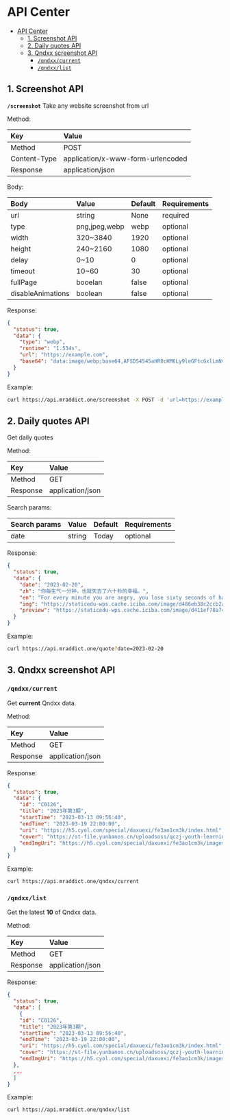 # API Center

- [API Center](#api-center)
  - [1. Screenshot API](#1-screenshot-api)
  - [2. Daily quotes API](#2-daily-quotes-api)
  - [3. Qndxx screenshot API](#3-qndxx-screenshot-api)
    - [`/qndxx/current`](#qndxxcurrent)
    - [`/qndxx/list`](#qndxxlist)

## 1. Screenshot API

**`/screenshot`** Take any website screenshot from url

Method:

| Key          | Value                             |
| :----------- | :-------------------------------- |
| Method       | POST                              |
| Content-Type | application/x-www-form-urlencoded |
| Response     | application/json                  |

Body:

| Body              | Value         | Default | Requirements |
| :---------------- | :------------ | :------ | :----------- |
| url               | string        | None    | required     |
| type              | png,jpeg,webp | webp    | optional     |
| width             | 320~3840      | 1920    | optional     |
| height            | 240~2160      | 1080    | optional     |
| delay             | 0~10          | 0       | optional     |
| timeout           | 10~60         | 30      | optional     |
| fullPage          | booelan       | false   | optional     |
| disableAnimations | boolean       | false   | optional     |

Response:

```json
{
  "status": true,
  "data": {
    "type": "webp",
    "runtime": "1.534s",
    "url": "https://example.com",
    "base64": "data:image/webp;base64,AFSDS4545aHR0cHM6Ly9leGFtcGxlLmNvbQ=="
  }
}
```

Example:

```bash
curl https://api.mraddict.one/screenshot -X POST -d 'url=https://example.com'
```

## 2. Daily quotes API

Get daily quotes

Method:

| Key      | Value            |
| :------- | :--------------- |
| Method   | GET              |
| Response | application/json |

Search params:

| Search params | Value  | Default | Requirements |
| :------------ | :----- | :------ | :----------- |
| date          | string | Today   | optional     |

Response:

```json
{
  "status": true,
  "data": {
    "date": "2023-02-20",
    "zh": "你每生气一分钟，也就失去了六十秒的幸福。",
    "en": "For every minute you are angry, you lose sixty seconds of happiness.",
    "img": "https://staticedu-wps.cache.iciba.com/image/d486eb38c2ccb2a54de3d155a66eb31f.jpg",
    "preview": "https://staticedu-wps.cache.iciba.com/image/d411ef78a741e412b9c8fe238b7faa5c.jpg"
  }
}
```

Example:

```bash
curl https://api.mraddict.one/quote?date=2023-02-20
```

## 3. Qndxx screenshot API

### `/qndxx/current`

Get **current** Qndxx data.

Method:

| Key      | Value            |
| :------- | :--------------- |
| Method   | GET              |
| Response | application/json |

Response:

```json
{
  "status": true,
  "data": {
    "id": "C0126",
    "title": "2023年第3期",
    "startTime": "2023-03-13 09:56:40",
    "endTime": "2023-03-19 22:00:00",
    "uri": "https://h5.cyol.com/special/daxuexi/fe3ao1cm3k/index.html",
    "cover": "https://st-file.yunbanos.cn/uploadsoss/qczj-youth-learning/2023-03-13/bf51cb5ead3fcc30ee9557a86250398b.png",
    "endImgUri": "https://h5.cyol.com/special/daxuexi/fe3ao1cm3k/images/end.jpg"
  }
}
```

Example:

```bash
curl https://api.mraddict.one/qndxx/current
```

### `/qndxx/list`

Get the latest **10** of Qndxx data.

Method:

| Key      | Value            |
| :------- | :--------------- |
| Method   | GET              |
| Response | application/json |

Response:

```json
{
  "status": true,
  "data": [
    {
    "id": "C0126",
    "title": "2023年第3期",
    "startTime": "2023-03-13 09:56:40",
    "endTime": "2023-03-19 22:00:00",
    "uri": "https://h5.cyol.com/special/daxuexi/fe3ao1cm3k/index.html",
    "cover": "https://st-file.yunbanos.cn/uploadsoss/qczj-youth-learning/2023-03-13/bf51cb5ead3fcc30ee9557a86250398b.png",
    "endImgUri": "https://h5.cyol.com/special/daxuexi/fe3ao1cm3k/images/end.jpg"
  },
  ...
  ]
}
```

Example:

```bash
curl https://api.mraddict.one/qndxx/list
```
